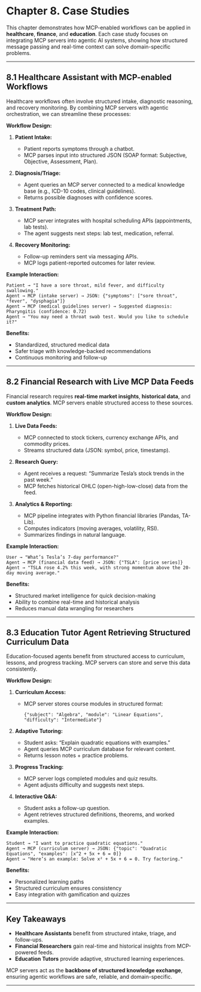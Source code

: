 
# Chapter 8. Case Studies

This chapter demonstrates how MCP-enabled workflows can be applied in **healthcare**, **finance**, and **education**. Each case study focuses on integrating MCP servers into agentic AI systems, showing how structured message passing and real-time context can solve domain-specific problems.

---

## 8.1 Healthcare Assistant with MCP-enabled Workflows

Healthcare workflows often involve structured intake, diagnostic reasoning, and recovery monitoring. By combining MCP servers with agentic orchestration, we can streamline these processes:

**Workflow Design:**

1. **Patient Intake:**

   * Patient reports symptoms through a chatbot.
   * MCP parses input into structured JSON (SOAP format: Subjective, Objective, Assessment, Plan).

2. **Diagnosis/Triage:**

   * Agent queries an MCP server connected to a medical knowledge base (e.g., ICD-10 codes, clinical guidelines).
   * Returns possible diagnoses with confidence scores.

3. **Treatment Path:**

   * MCP server integrates with hospital scheduling APIs (appointments, lab tests).
   * The agent suggests next steps: lab test, medication, referral.

4. **Recovery Monitoring:**

   * Follow-up reminders sent via messaging APIs.
   * MCP logs patient-reported outcomes for later review.

**Example Interaction:**

```
Patient → "I have a sore throat, mild fever, and difficulty swallowing."
Agent → MCP (intake server) → JSON: {"symptoms": ["sore throat", "fever", "dysphagia"]}
Agent → MCP (medical guidelines server) → Suggested diagnosis: Pharyngitis (confidence: 0.72)
Agent → "You may need a throat swab test. Would you like to schedule it?"
```

**Benefits:**

* Standardized, structured medical data
* Safer triage with knowledge-backed recommendations
* Continuous monitoring and follow-up

---

## 8.2 Financial Research with Live MCP Data Feeds

Financial research requires **real-time market insights**, **historical data**, and **custom analytics**. MCP servers enable structured access to these sources.

**Workflow Design:**

1. **Live Data Feeds:**

   * MCP connected to stock tickers, currency exchange APIs, and commodity prices.
   * Streams structured data (JSON: symbol, price, timestamp).

2. **Research Query:**

   * Agent receives a request: “Summarize Tesla’s stock trends in the past week.”
   * MCP fetches historical OHLC (open-high-low-close) data from the feed.

3. **Analytics & Reporting:**

   * MCP pipeline integrates with Python financial libraries (Pandas, TA-Lib).
   * Computes indicators (moving averages, volatility, RSI).
   * Summarizes findings in natural language.

**Example Interaction:**

```
User → "What’s Tesla’s 7-day performance?"
Agent → MCP (financial data feed) → JSON: {"TSLA": [price series]}
Agent → "TSLA rose 4.2% this week, with strong momentum above the 20-day moving average."
```

**Benefits:**

* Structured market intelligence for quick decision-making
* Ability to combine real-time and historical analysis
* Reduces manual data wrangling for researchers

---

## 8.3 Education Tutor Agent Retrieving Structured Curriculum Data

Education-focused agents benefit from structured access to curriculum, lessons, and progress tracking. MCP servers can store and serve this data consistently.

**Workflow Design:**

1. **Curriculum Access:**

   * MCP server stores course modules in structured format:

     ```
     {"subject": "Algebra", "module": "Linear Equations", "difficulty": "Intermediate"}
     ```

2. **Adaptive Tutoring:**

   * Student asks: “Explain quadratic equations with examples.”
   * Agent queries MCP curriculum database for relevant content.
   * Returns lesson notes + practice problems.

3. **Progress Tracking:**

   * MCP server logs completed modules and quiz results.
   * Agent adjusts difficulty and suggests next steps.

4. **Interactive Q\&A:**

   * Student asks a follow-up question.
   * Agent retrieves structured definitions, theorems, and worked examples.

**Example Interaction:**

```
Student → "I want to practice quadratic equations."
Agent → MCP (curriculum server) → JSON: {"topic": "Quadratic Equations", "examples": [x^2 + 5x + 6 = 0]}
Agent → "Here’s an example: Solve x² + 5x + 6 = 0. Try factoring."
```

**Benefits:**

* Personalized learning paths
* Structured curriculum ensures consistency
* Easy integration with gamification and quizzes

---

## Key Takeaways

* **Healthcare Assistants** benefit from structured intake, triage, and follow-ups.
* **Financial Researchers** gain real-time and historical insights from MCP-powered feeds.
* **Education Tutors** provide adaptive, structured learning experiences.

MCP servers act as the **backbone of structured knowledge exchange**, ensuring agentic workflows are safe, reliable, and domain-specific.

---


